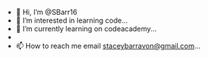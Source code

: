 - 👋 Hi, I’m @SBarr16
- 👀 I’m interested in learning code...
- 🌱 I’m currently learning on codeacademy...
- 
- 📫 How to reach me email staceybarravon@gmail.com...

<!---
SBarr16/SBarr16 is a ✨ special ✨ repository because its `README.md` (this file) appears on your GitHub profile.
You can click the Preview link to take a look at your changes.
--->
